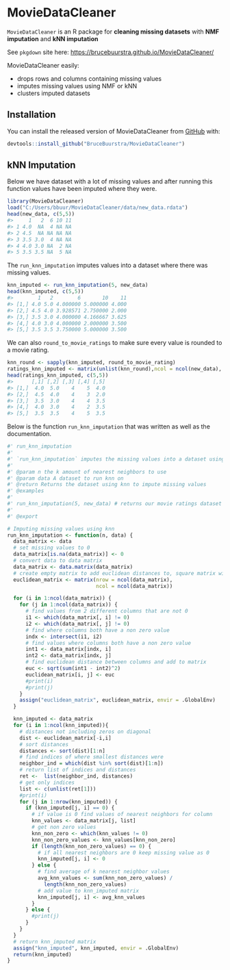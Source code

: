 
<!-- README.md is generated from README.Rmd. Please edit that file -->

# MovieDataCleaner

<!-- badges: start -->
<!-- badges: end -->

`MovieDataCleaner` is an R package for **cleaning missing datasets**
with **NMF imputation** and **kNN imputation**

See `pkgdown` site here:
<https://brucebuurstra.github.io/MovieDataCleaner/>

MovieDataCleaner easily:

-   drops rows and columns containing missing values
-   imputes missing values using NMF or kNN
-   clusters imputed datasets

## Installation

You can install the released version of MovieDataCleaner from
[GitHub](https://github.com) with:

``` r
devtools::install_github("BruceBuurstra/MovieDataCleaner")
```

## kNN Imputation

Below we have dataset with a lot of missing values and after running
this function values have been imputed where they were.

``` r
library(MovieDataCleaner)
load("C:/Users/bbuur/MovieDataCleaner/data/new_data.rdata")
head(new_data, c(5,5))
#>     1   2  6 10 11
#> 1 4.0  NA  4 NA NA
#> 2 4.5  NA NA NA NA
#> 3 3.5 3.0  4 NA NA
#> 4 4.0 3.0 NA  2 NA
#> 5 3.5 3.5 NA  5 NA
```

The `run_knn_imputation` imputes values into a dataset where there was
missing values.

``` r
knn_imputed <- run_knn_imputation(5, new_data)
head(knn_imputed, c(5,5))
#>        1   2        6       10    11
#> [1,] 4.0 5.0 4.000000 5.000000 4.000
#> [2,] 4.5 4.0 3.928571 2.750000 2.000
#> [3,] 3.5 3.0 4.000000 4.166667 3.625
#> [4,] 4.0 3.0 4.000000 2.000000 3.500
#> [5,] 3.5 3.5 3.750000 5.000000 3.500
```

We can also `round_to_movie_ratings` to make sure every value is rounded
to a movie rating.

``` r
knn_round <- sapply(knn_imputed, round_to_movie_rating)
ratings_knn_imputed <- matrix(unlist(knn_round),ncol = ncol(new_data), byrow = FALSE)
head(ratings_knn_imputed, c(5,5))
#>      [,1] [,2] [,3] [,4] [,5]
#> [1,]  4.0  5.0    4    5  4.0
#> [2,]  4.5  4.0    4    3  2.0
#> [3,]  3.5  3.0    4    4  3.5
#> [4,]  4.0  3.0    4    2  3.5
#> [5,]  3.5  3.5    4    5  3.5
```

Below is the function `run_knn_imputation` that was written as well as
the documentation.

``` r
#' run_knn_imputation
#'
#' `run_knn_imputation` imputes the missing values into a dataset using knn
#'
#' @param n the k amount of nearest neighbors to use
#' @param data A dataset to run knn on
#' @return Returns the dataset using knn to impute missing values
#' @examples
#'
#' run_knn_imputation(5, new_data) # returns our movie ratings dataset with missing values imputed from using knn of 5
#'
#' @export

# Imputing missing values using knn
run_knn_imputation <- function(n, data) {
  data_matrix <- data
  # set missing values to 0
  data_matrix[is.na(data_matrix)] <- 0
  # convert data to data matrix
  data_matrix <- data.matrix(data_matrix)
  # create empty matrix to add euclidean distances to, square matrix with dimensions of the amount of columns from data
  euclidean_matrix <- matrix(nrow = ncol(data_matrix),
                             ncol = ncol(data_matrix))

  for (i in 1:ncol(data_matrix)) {
    for (j in 1:ncol(data_matrix)) {
      # find values from 2 different columns that are not 0
      i1 <- which(data_matrix[, i] != 0)
      i2 <- which(data_matrix[, j] != 0)
      # find where columns both have a non zero value
      indx <- intersect(i1, i2)
      # find values where columns both have a non zero value
      int1 <- data_matrix[indx, i]
      int2 <- data_matrix[indx, j]
      # find euclidean distance between columns and add to matrix
      euc <- sqrt(sum(int1 - int2)^2)
      euclidean_matrix[i, j] <- euc
      #print(i)
      #print(j)
    }
    assign("euclidean_matrix", euclidean_matrix, envir = .GlobalEnv)
  }

  knn_imputed <- data_matrix
  for (i in 1:ncol(knn_imputed)){
    # distances not including zeros on diagonal
    dist <- euclidean_matrix[-i,i]
    # sort distances
    distances <- sort(dist)[1:n]
    # find indices of where smallest distances were
    neighbor_ind = which(dist %in% sort(dist)[1:n])
    # return list of indices and distances
    ret <-  list(neighbor_ind, distances)
    # get only indices
    list <- c(unlist(ret[1]))
    #print(i)
    for (j in 1:nrow(knn_imputed)) {
      if (knn_imputed[j, i] == 0) {
        # if value is 0 find values of nearest neighbors for column
        knn_values <- data_matrix[j, list]
        # get non zero values
        knn_non_zero <- which(knn_values != 0)
        knn_non_zero_values <- knn_values[knn_non_zero]
        if (length(knn_non_zero_values) == 0) {
          # if all nearest neighbors are 0 keep missing value as 0
          knn_imputed[j, i] <- 0
        } else {
          # find average of k nearest neighbor values
          avg_knn_values <- sum(knn_non_zero_values) /
            length(knn_non_zero_values)
          # add value to knn_imputed matrix
          knn_imputed[j, i] <- avg_knn_values
        }
      } else {
        #print(j)
      }
    }
  }
  # return knn_imputed matrix
  assign("knn_imputed", knn_imputed, envir = .GlobalEnv)
  return(knn_imputed)
}
```
